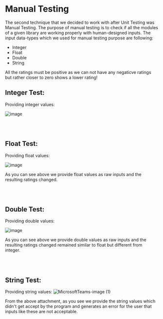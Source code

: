 # Manual Testing

The second technique that we decided to work with after Unit Testing was Manual Testing. The purpose of manual testing is to check if all the modules of a given library are working properly with human-designed inputs. The input data-types which we used for manual testing purpose are following:

- Integer
- Float
- Double
- String

All the ratings must be positive as we can not have any negaticve ratings but rather closer to zero shows a lower rating!

## **Integer Test**:


Providing integer values:

![image](https://user-images.githubusercontent.com/68583803/118396751-415aad80-b651-11eb-93ee-503de5e2936c.png)


<br />
&nbsp;


## **Float Test**:

Providing float values:

![image](https://user-images.githubusercontent.com/68583803/118396853-b7f7ab00-b651-11eb-9e18-b9f422e1c388.png)

As you can see above we provide float values as raw inputs and the resulting ratings changed.

<br />
&nbsp;

## **Double Test**:

Providing double values:

![image](https://user-images.githubusercontent.com/68583803/118396853-b7f7ab00-b651-11eb-9e18-b9f422e1c388.png)

As you can see above we provide double values as raw inputs and the resulting ratings changed remained similar to float but different from integer.


<br />
&nbsp;

 ## **String Test**:

Providing string values:
![MicrosoftTeams-image (1)](https://user-images.githubusercontent.com/68583803/118411608-a0daac80-b695-11eb-917a-67906205d297.png)

From the above attachment, as you see we provide the string values which didn't get accept by the program and generates an error for the user that inputs like these are not acceptable.
